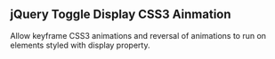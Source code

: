 ## jQuery Toggle Display CSS3 Ainmation

Allow keyframe CSS3 animations and reversal of animations to run on elements styled with display property.
